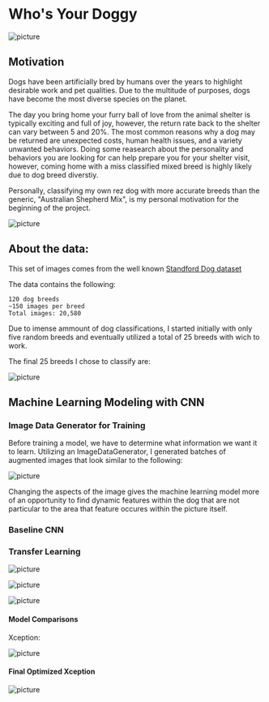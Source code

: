 # Who's Your Doggy
![picture](visuals/dogs.jpeg)


## Motivation

Dogs have been artificially bred by humans over the years to highlight desirable work and pet qualities. Due to the multitude of purposes, dogs have become the most diverse species on the planet.

The day you bring home your furry ball of love from the animal shelter is typically exciting and full of joy, however, the return rate back to the shelter can vary between 5 and 20%. The most common reasons why a dog may be returned are unexpected costs, human health issues, and a variety unwanted behaviors. Doing some reasearch about the personality and behaviors you are looking for can help prepare you for your shelter visit, however, coming home with a miss classified mixed breed is highly likely due to dog breed diverstiy. 

Personally, classifying my own rez dog with more accurate breeds than the generic, "Australian Shepherd Mix", is my personal motivation for the beginning of the project. 

![picture](visuals/rees_unknown.png)

## About the data:

This set of images comes from the well known <a href = "http://vision.stanford.edu/aditya86/ImageNetDogs/">Standford Dog dataset</a>



The data contains the following:

    120 dog breeds
    ~150 images per breed
    Total images: 20,580
   
Due to imense ammount of dog classifications, I started initially with only five random breeds and eventually utilized a total of 25 breeds with wich to work. 

The final 25 breeds I chose to classify are: 

![picture](visuals/breeds.png)

## Machine Learning Modeling with CNN

### Image Data Generator for Training

Before training a model, we have to determine what information we want it to learn. Utilizing an ImageDataGenerator, I generated batches of augmented images that look similar to the following:

![picture](visuals/chow.png)

Changing the aspects of the image gives the machine learning model more of an opportunity to find dynamic features within the dog that are not particular to the area that feature occures within the picture itself. 

### Baseline CNN


### Transfer Learning

![picture](visuals/activation_one.png)

![picture](visuals/activation_ten.png)

![picture](visuals/activation_hund_thirty.png)


#### Model Comparisons
Xception:

![picture](visuals/cnn_vis.gif)

#### Final Optimized Xception
![picture](visuals/wrong_pred.png)
